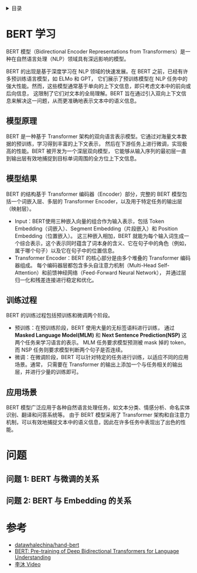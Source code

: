 <details><summary>目录</summary><p>

- [BERT 学习](#bert-学习)
    - [模型原理](#模型原理)
    - [模型结果](#模型结果)
    - [训练过程](#训练过程)
    - [应用场景](#应用场景)
- [问题](#问题)
    - [问题 1: BERT 与微调的关系](#问题-1-bert-与微调的关系)
    - [问题 2: BERT 与 Embedding 的关系](#问题-2-bert-与-embedding-的关系)
- [参考](#参考)
</p></details><p></p>

# BERT 学习

BERT 模型（Bidirectional Encoder Representations from Transformers）是一种在自然语言处理（NLP）领域具有深远影响的模型。

BERT 的出现是基于深度学习在 NLP 领域的快速发展。在 BERT 之前，已经有许多预训练语言模型，如 ELMo 和 GPT，
它们展示了预训练模型在 NLP 任务中的强大性能。然而，这些模型通常基于单向的上下文信息，即只考虑文本中的前向或后向信息，
这限制了它们对文本的全局理解。BERT 旨在通过引入双向上下文信息来解决这一问题，从而更准确地表示文本中的语义信息。

## 模型原理

BERT 是一种基于 Transformer 架构的双向语言表示模型。它通过对海量文本数据的预训练，学习得到丰富的上下文表示，
然后在下游任务上进行微调，实现极高的性能。BERT 被开发为一个深层双向模型，
它能够从输入序列的最初层一直到输出层有效地捕捉到目标单词周围的全方位上下文信息。

## 模型结果

BERT 的结构基于 Transformer 编码器（Encoder）部分，完整的 BERT 模型包括一个词嵌入层、多层的 Transformer Encoder，以及用于特定任务的输出层（映射层）。

* Input：BERT使用三种嵌入向量的组合作为输入表示，包括 Token Embedding（词嵌入）、Segment Embedding（片段嵌入）和 Position Embedding（位置嵌入）。
  这三种嵌入相加，BERT 就能为每个输入词生成一个综合表示，这个表示同时蕴含了词本身的含义、它在句子中的角色（例如，属于哪个句子）以及它在句子中的位置信息。
* Transformer Encoder：BERT 的核心部分是由多个堆叠的 Transformer 编码器组成。
  每个编码器层都包含多头自注意力机制（Multi-Head Self-Attention）和前馈神经网络（Feed-Forward Neural Network），
  并通过层归一化和残差连接进行稳定和优化。

## 训练过程

BERT 的训练过程包括预训练和微调两个阶段。

* 预训练：在预训练阶段，BERT 使用大量的无标签语料进行训练，
  通过 **Masked Language Model(MLM)** 和 **Next Sentence Prediction(NSP)** 这两个任务来学习语言的表示。
  MLM 任务要求模型预测被 mask 掉的 token，而 NSP 任务则要求模型判断两个句子是否连续。
* 微调：在微调阶段，BERT 可以针对特定的任务进行训练，以适应不同的应用场景。通常，
  只需要在 Transformer 的输出上添加一个与任务相关的输出层，并进行少量的训练即可。

## 应用场景

BERT 模型广泛应用于各种自然语言处理任务，如文本分类、情感分析、命名实体识别、翻译和问答系统等。
由于 BERT 模型采用了 Transformer 架构和自注意力机制，可以有效地捕捉文本中的语义信息，因此在许多任务中表现出了出色的性能。

# 问题

## 问题 1: BERT 与微调的关系

## 问题 2: BERT 与 Embedding 的关系

# 参考

* [datawhalechina/hand-bert](https://github.com/datawhalechina/hand-bert)
* [BERT: Pre-training of Deep Bidirectional Transformers for Language Understanding](https://arxiv.org/abs/1810.04805)
* [李沐 Video](https://www.bilibili.com/video/BV1PL411M7eQ/?spm_id_from=333.337.search-card.all.click&vd_source=a7a5ff2f9d1f5a8f5e83d4a2d2ed8fb0)
